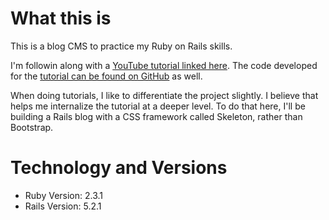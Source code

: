 
# What this is

This is a blog CMS to practice my Ruby on Rails skills.

I'm followin along with a [YouTube tutorial linked here](https://youtu.be/wbZ6yrVxScM). The code developed for the [tutorial can be found on GitHub](https://github.com/justalever/demo_blog_rails) as well.

When doing tutorials, I like to differentiate the project slightly. I believe that helps me internalize the tutorial at a deeper level. To do that here, I'll be building a Rails blog with a CSS framework called Skeleton, rather than Bootstrap.

# Technology and Versions

- Ruby Version: 2.3.1
- Rails Version: 5.2.1